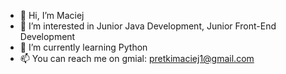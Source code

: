 - 👋 Hi, I’m Maciej
- 👀 I’m interested in Junior Java Development, Junior Front-End Development 
- 🌱 I’m currently learning Python
- 📫 You can reach me on gmial: pretkimaciej1@gmail.com 

<!---
Maciek-prog/Maciek-prog is a ✨ special ✨ repository because its `README.md` (this file) appears on your GitHub profile.
You can click the Preview link to take a look at your changes.
--->

